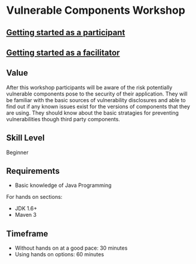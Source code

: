 # Vulnerable Components Workshop

## [Getting started as a participant](README-participant.md)

## [Getting started as a facilitator](README-facilitator.md)

## Value

After this workshop participants will be aware of the risk potentially
vulnerable components pose to the security of their application. They
will be familiar with the basic sources of vulnerability disclosures
and able to find out if any known issues exist for the versions of
components that they are using. They should know about the basic
stratagies for preventing vulnerabilities though third party
components.

## Skill Level
Beginner

## Requirements
* Basic knowledge of Java Programming

For hands on sections:
* JDK 1.6+
* Maven 3

## Timeframe
* Without hands on at a good pace: 30 minutes
* Using hands on options: 60 minutes
